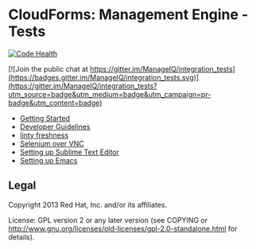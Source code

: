 CloudForms: Management Engine - Tests
=====================================

[![Code Health](https://landscape.io/github/ManageIQ/integration_tests/master/landscape.svg?style=flat-square)](https://landscape.io/github/ManageIQ/integration_tests/master)

[![Join the public chat at https://gitter.im/ManageIQ/integration_tests](https://badges.gitter.im/ManageIQ/integration_tests.svg)](https://gitter.im/ManageIQ/integration_tests?utm_source=badge&utm_medium=badge&utm_campaign=pr-badge&utm_content=badge)

- [Getting Started](http://cfme-tests.readthedocs.org/getting_started.html)
- [Developer Guidelines](http://cfme-tests.readthedocs.org/guides/dev_guide.html)
- [linty freshness](http://cfme-tests.readthedocs.org/guides/lint.html)
- [Selenium over VNC](http://cfme-tests.readthedocs.org/guides/vnc_selenium.html)
- [Setting up Sublime Text Editor](http://cfme-tests.readthedocs.org/guides/editors.html)
- [Setting up Emacs](http://cfme-tests.readthedocs.org/guides/editors.html)

Legal
-----

Copyright 2013 Red Hat, Inc. and/or its affiliates.

License: GPL version 2 or any later version (see COPYING or
http://www.gnu.org/licenses/old-licenses/gpl-2.0-standalone.html for
details).
